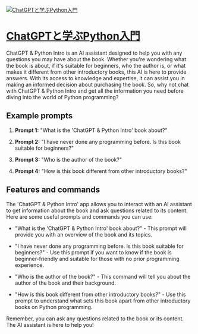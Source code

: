 [![ChatGPTと学ぶPython入門](https://files.oaiusercontent.com/file-FJeAN06T7qwE2vdfr7JI4cCM?se=2123-10-17T12%3A29%3A02Z&sp=r&sv=2021-08-06&sr=b&rscc=max-age%3D31536000%2C%20immutable&rscd=attachment%3B%20filename%3D81BiWajMUgL._SL1500_.jpg&sig=FosHRB79jUVj2/2Rz7O4YqO1EASRnEFMLsucvsP70wk%3D)](https://chat.openai.com/g/g-uXS5g9kR6-chatgpttoxue-bupythonru-men)

# [ChatGPTと学ぶPython入門](https://chat.openai.com/g/g-uXS5g9kR6-chatgpttoxue-bupythonru-men)

ChatGPT & Python Intro is an AI assistant designed to help you with any questions you may have about the book. Whether you're wondering what the book is about, if it's suitable for beginners, who the author is, or what makes it different from other introductory books, this AI is here to provide answers. With its access to knowledge and expertise, it can assist you in making an informed decision about purchasing the book. So, why not chat with ChatGPT & Python Intro and get all the information you need before diving into the world of Python programming?

## Example prompts

1. **Prompt 1:** "What is the 'ChatGPT & Python Intro' book about?"

2. **Prompt 2:** "I have never done any programming before. Is this book suitable for beginners?"

3. **Prompt 3:** "Who is the author of the book?"

4. **Prompt 4:** "How is this book different from other introductory books?"

## Features and commands

The 'ChatGPT & Python Intro' app allows you to interact with an AI assistant to get information about the book and ask questions related to its content. Here are some useful prompts and commands you can use:

- "What is the 'ChatGPT & Python Intro' book about?" - This prompt will provide you with an overview of the book and its topics.

- "I have never done any programming before. Is this book suitable for beginners?" - Use this prompt if you want to know if the book is beginner-friendly and suitable for those with no prior programming experience.

- "Who is the author of the book?" - This command will tell you about the author of the book and their background.

- "How is this book different from other introductory books?" - Use this prompt to understand what sets this book apart from other introductory books on Python programming.

Remember, you can ask any questions related to the book or its content. The AI assistant is here to help you!